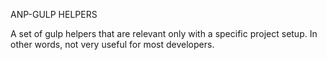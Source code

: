 ANP-GULP HELPERS

A set of gulp helpers that are relevant only with a specific project setup. In other words, not very useful for most developers.